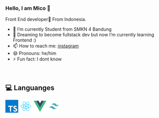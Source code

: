 ### Hello, I am Mico  👋
Front End developer🎯 From Indonesia.

- 🔭 I’m currently Student from SMKN 4 Bandung
- 🌱 Dreaming to become fullstack dev but now I’m currently learning Frontend :)
- 📫 How to reach me: [instagram](https://www.instagram.com/mico_feb/)
- 😄 Pronouns: he/him
- ⚡ Fun fact: I dont know


<br/>

## 💻 Languanges 


<code><img height="40" src="https://raw.githubusercontent.com/github/explore/80688e429a7d4ef2fca1e82350fe8e3517d3494d/topics/typescript/typescript.png"></code>
<code><img height="40" src="https://raw.githubusercontent.com/github/explore/80688e429a7d4ef2fca1e82350fe8e3517d3494d/topics/react/react.png"></code>
<code><img height="40" src="https://raw.githubusercontent.com/github/explore/80688e429a7d4ef2fca1e82350fe8e3517d3494d/topics/vue/vue.png"></code>
<code><img height="40" src="https://raw.githubusercontent.com/github/explore/80688e429a7d4ef2fca1e82350fe8e3517d3494d/topics/tailwind/tailwind.png"></code>


<br/>
